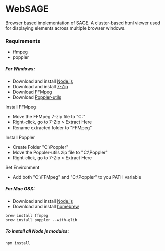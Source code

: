 WebSAGE
=======

Browser based implementation of SAGE. A cluster-based html viewer used for displaying elements across multiple browser windows.

### Requirements ###
* ffmpeg
* poppler

##### For Windows: #####

* Download and install [Node.js](http://nodejs.org/)
* Download and install [7-Zip](http://www.7-zip.org/)
* Download [FFMpeg](http://ffmpeg.zeranoe.com/builds/)
* Download [Poppler-utils](http://manifestwebdesign.com/2013/01/09/xpdf-and-poppler-utils-on-windows/)

Install FFMpeg
* Move the FFMpeg 7-zip file to "C:\"
* Right-click, go to 7-Zip > Extract Here
* Rename extracted folder to "FFMpeg"

Install Poppler
* Create Folder "C:\Poppler"
* Move the Poppler-utils zip file to "C:\Poppler"
* Right-click, go to 7-Zip > Extract Here

Set Environment
* Add both "C:\FFMpeg" and "C:\Poppler" to you PATH variable


##### For Mac OSX: #####

* Download and install [Node.js](http://nodejs.org/)
* Download and install [homebrew](http://brew.sh/)

```
brew install ffmpeg 
brew install poppler --with-glib
```


##### To install all Node js modules: #####
```
npm install
```
